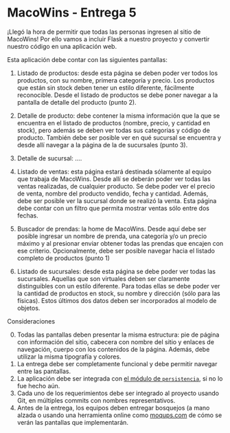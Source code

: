 # MacoWins - Entrega 5

¡Llegó la hora de permitir que todas las personas ingresen al sitio de MacoWins! Por ello vamos a incluir Flask a nuestro proyecto y convertir nuestro código en una aplicación web.

Esta aplicación debe contar con las siguientes pantallas:

  1. Listado de productos: desde esta página se deben poder ver todos los productos, con su nombre, primera categoría y precio. Los productos que están sin stock deben tener un estilo diferente, fácilmente reconocible. Desde el listado de productos se debe poner navegar a la pantalla de detalle del producto (punto 2).

  2. Detalle de producto: debe contener la misma información que la que se encuentra en el listado de productos (nombre, precio, y cantidad en stock), pero además se deben ver todas sus categorias y código de producto. También debe ser posible ver en qué sucursal se encuentra y desde allí navegar a la página de la de sucursales (punto 3).

  3. Detalle de sucursal: ....

  4. Listado de ventas: esta página estará destinada sólamente al equipo que trabaja de MacoWins. Desde allí se deberán poder ver todas las ventas realizadas, de cualquier producto. Se debe poder ver el precio de venta, nombre del producto vendido, fecha y cantidad. Además, debe ser posible ver la sucursal donde se realizó la venta. Esta página debe contar con un filtro que permita mostrar ventas sólo entre dos fechas.

  5. Buscador de prendas: la home de MacoWins. Desde aquí debe ser posible ingresar un nombre de prenda, una categoría y/o un precio máximo y al presionar enviar obtener todas las prendas que encajen con ese criterio. Opcionalmente, debe ser posible navegar hacia el listado completo de productos (punto 1)

  6. Listado de sucursales: desde esta página se debe poder ver todas las sucursales. Aquellas que son virtuales deben ser claramente distinguibles con un estilo diferente. Para todas ellas se debe poder ver la cantidad de productos en stock, su nombre y dirección (sólo para las físicas). Estos últimos dos datos deben ser incorporados al modelo de objetos.

Consideraciones

 0. Todas las pantallas deben presentar la misma estructura: pie de página con información del sitio, cabecera con nombre del sitio y enlaces de navegación, cuerpo con los contenidos de la página. Además, debe utilizar la misma tipografía y colores.
 1. La entrega debe ser completamente funcional y debe permitir navegar entre las pantallas.
 2. La aplicación debe ser integrada con [el módulo de `persistencia`](https://gist.github.com/flbulgarelli/3b34f870783cba3d88c996da6acf773c), si no lo fue hecho aún.
 3. Cada uno de los requerimientos debe ser integrado al proyecto usando Git, en múltiples commits con nombres representativos.
 4. Antes de la entrega, los equipos deben entregar bosquejos (a mano alzada o usando una herramienta online como [moqups.com](https://moqups.com/) de cómo se verán las pantallas que implementarán.
